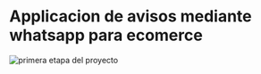 # Applicacion de avisos mediante whatsapp para ecomerce
![primera etapa del proyecto](https://github.com/NicolasAgustinRame/appavisosmediantewhatsapp/assets/109234443/6b0ef490-4ece-40d5-bf9d-c0078afb6c94)
